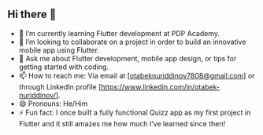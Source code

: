 ## Hi there 👋

- 🌱 I’m currently learning Flutter development at PDP Academy.
- 👯 I’m looking to collaborate on a project in order to build an innovative mobile app using Flutter.
- 💬 Ask me about Flutter development, mobile app design, or tips for getting started with coding.
- 📫 How to reach me: Via email at [otabeknuriddinov7808@gmail.com] or through LinkedIn profile [https://www.linkedin.com/in/otabek-nuriddinov/].
- 😄 Pronouns: He/Him
- ⚡ Fun fact: I once built a fully functional Quizz app as my first project in Flutter and it still amazes me how much I’ve learned since then!

